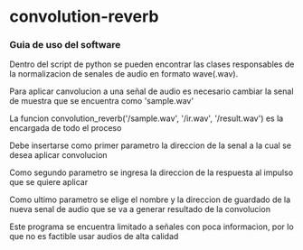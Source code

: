 # convolution-reverb

### Guia de uso del software

<p>Dentro del script de python se pueden encontrar las clases responsables de la normalizacion de senales de audio en formato wave(.wav).</p>
<p>Para aplicar canvolucion a una señal de audio es necesario cambiar la senal de muestra que se encuentra como 'sample.wav'</p>
<p></p>
<p>La funcion convolution_reverb('/sample.wav', '/ir.wav', '/result.wav') es la encargada de todo el proceso</p>
<p>Debe insertarse como primer parametro la direccion de la senal a la cual se desea aplicar convolucion</p>
<p>Como segundo parametro se ingresa la direccion de la respuesta al impulso que se quiere aplicar</p>
<p>Como ultimo parametro se elige el nombre y la direccion de guardado de la nueva senal de audio que se va a generar resultado de la convolucion</p>
<p></p>
<p>Este programa se encuentra limitado a señales con poca informacion, por lo que no es factible usar audios de alta calidad</p>
